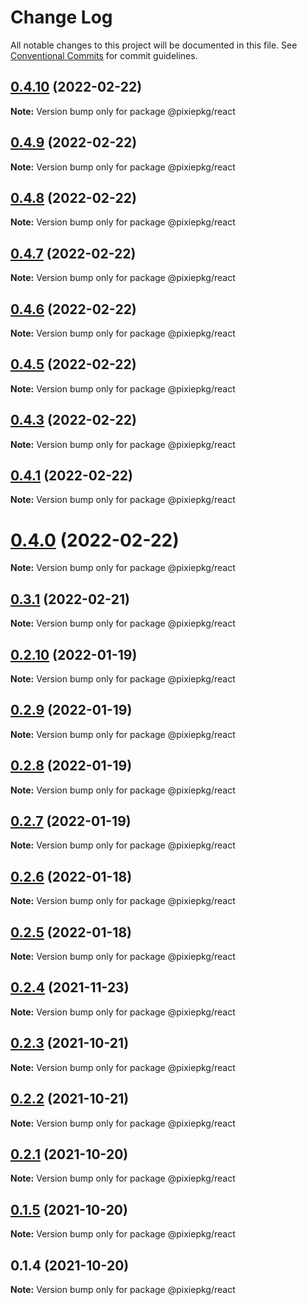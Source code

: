 # Change Log

All notable changes to this project will be documented in this file.
See [Conventional Commits](https://conventionalcommits.org) for commit guidelines.

## [0.4.10](https://github.com/pixiespirit/web-uikit/compare/v0.4.9...v0.4.10) (2022-02-22)

**Note:** Version bump only for package @pixiepkg/react





## [0.4.9](https://github.com/pixiespirit/web-uikit/compare/v0.4.8...v0.4.9) (2022-02-22)

**Note:** Version bump only for package @pixiepkg/react





## [0.4.8](https://github.com/pixiespirit/web-uikit/compare/v0.4.7...v0.4.8) (2022-02-22)

**Note:** Version bump only for package @pixiepkg/react





## [0.4.7](https://github.com/pixiespirit/web-uikit/compare/v0.4.5...v0.4.7) (2022-02-22)

**Note:** Version bump only for package @pixiepkg/react

## [0.4.6](https://github.com/pixiespirit/web-uikit/compare/v0.4.5...v0.4.6) (2022-02-22)

**Note:** Version bump only for package @pixiepkg/react

## [0.4.5](https://github.com/pixiespirit/web-uikit/compare/v0.4.3...v0.4.5) (2022-02-22)

**Note:** Version bump only for package @pixiepkg/react

## [0.4.3](https://github.com/pixiespirit/web-uikit/compare/v0.4.1...v0.4.3) (2022-02-22)

**Note:** Version bump only for package @pixiepkg/react

## [0.4.1](https://github.com/pixiespirit/web-uikit/compare/v0.4.0...v0.4.1) (2022-02-22)

**Note:** Version bump only for package @pixiepkg/react

# [0.4.0](https://github.com/pixiespirit/web-uikit/compare/v0.3.1...v0.4.0) (2022-02-22)

**Note:** Version bump only for package @pixiepkg/react

## [0.3.1](https://github.com/pixiespirit/web-uikit/compare/v0.2.12...v0.3.1) (2022-02-21)

**Note:** Version bump only for package @pixiepkg/react

## [0.2.10](https://github.com/pixiespirit/web-uikit/compare/v0.2.9...v0.2.10) (2022-01-19)

**Note:** Version bump only for package @pixiepkg/react

## [0.2.9](https://github.com/pixiespirit/web-uikit/compare/v0.2.8...v0.2.9) (2022-01-19)

**Note:** Version bump only for package @pixiepkg/react

## [0.2.8](https://github.com/pixiespirit/web-uikit/compare/v0.2.7...v0.2.8) (2022-01-19)

**Note:** Version bump only for package @pixiepkg/react

## [0.2.7](https://github.com/pixiespirit/web-uikit/compare/v0.2.6...v0.2.7) (2022-01-19)

**Note:** Version bump only for package @pixiepkg/react

## [0.2.6](https://github.com/pixiespirit/web-uikit/compare/v0.2.5...v0.2.6) (2022-01-18)

**Note:** Version bump only for package @pixiepkg/react

## [0.2.5](https://github.com/pixiespirit/web-uikit/compare/v0.2.4...v0.2.5) (2022-01-18)

**Note:** Version bump only for package @pixiepkg/react

## [0.2.4](https://github.com/pixiespirit/web-uikit/compare/v0.2.3...v0.2.4) (2021-11-23)

**Note:** Version bump only for package @pixiepkg/react

## [0.2.3](https://github.com/pixiespirit/web-uikit/compare/v0.2.2...v0.2.3) (2021-10-21)

**Note:** Version bump only for package @pixiepkg/react

## [0.2.2](https://github.com/pixiespirit/web-uikit/compare/v0.2.1...v0.2.2) (2021-10-21)

**Note:** Version bump only for package @pixiepkg/react

## [0.2.1](https://github.com/pixiespirit/web-uikit/compare/v0.1.5...v0.2.1) (2021-10-20)

**Note:** Version bump only for package @pixiepkg/react

## [0.1.5](https://github.com/pixiespirit/web-uikit/compare/v0.1.4...v0.1.5) (2021-10-20)

**Note:** Version bump only for package @pixiepkg/react

## 0.1.4 (2021-10-20)

**Note:** Version bump only for package @pixiepkg/react
